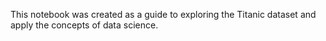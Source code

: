 This notebook was created as a guide to exploring the Titanic dataset and apply the concepts of data science.
